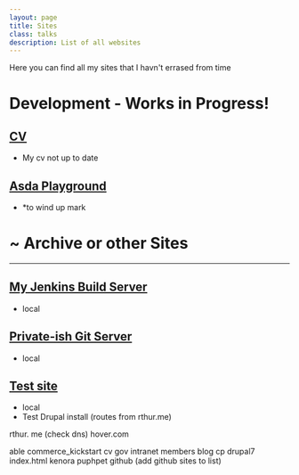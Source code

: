 ```yaml
---
layout: page
title: Sites
class: talks
description: List of all websites
---
```


Here you can find all my sites that I havn't errased from time 

# Development - Works in Progress!

## [CV](http://cv.rthur.me/)
* My cv not up to date

## [Asda Playground](http://cv.rthur.me/asda/)
* *to wind up mark

# ~ Archive or other Sites
---

## [My Jenkins Build Server](http://jenkins.rthur.me/)
* local

## [Private-ish Git Server](http://git.rthur.me/)
* local

## [Test site](http://test.rthur.me/)
* local
* Test Drupal install (routes from rthur.me)

rthur. me (check dns)
hover.com

able  commerce_kickstart  cv       gov         intranet  members
blog  cp                  drupal7  index.html  kenora    puphpet
github (add github sites to list)

